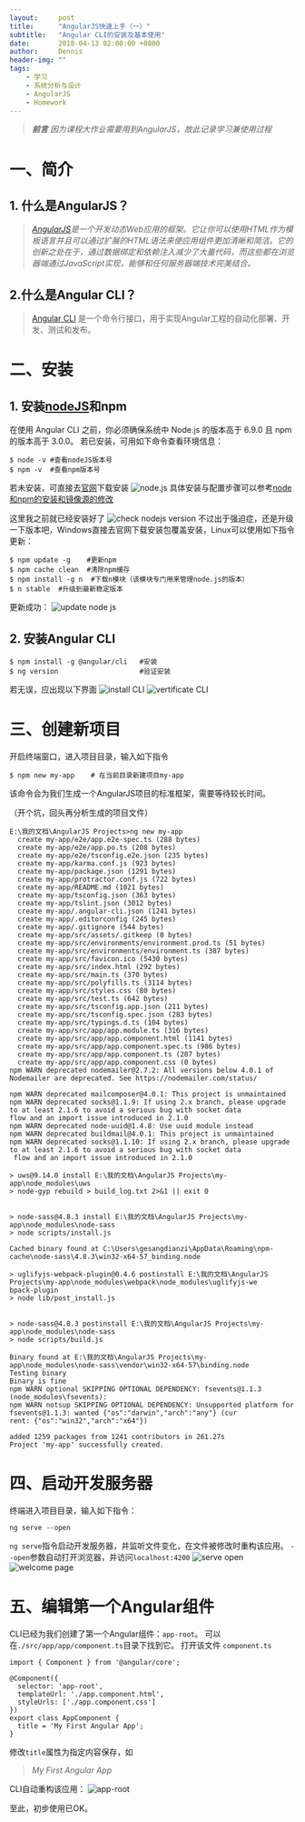 ```yaml
---
layout:     post
title:      "AngularJS快速上手（一）"
subtitle:   "Angular CLI的安装及基本使用"
date:       2018-04-13 02:00:00 +0800
author:     Dennis
header-img: ""
tags:
    - 学习
    - 系统分析与设计
    - AngularJS
    - Homework
---
```


> ***前言***
> *因为课程大作业需要用到AngularJS，故此记录学习兼使用过程*

# 一、简介
## 1. 什么是AngularJS？
> *[AngularJS](https://angular.cn/)是一个开发动态Web应用的框架。它让你可以使用HTML作为模板语言并且可以通过扩展的HTML语法来使应用组件更加清晰和简洁。它的创新之处在于，通过数据绑定和依赖注入减少了大量代码，而这些都在浏览器端通过JavaScript实现，能够和任何服务器端技术完美结合。*

## 2.什么是Angular CLI？
> [Angular CLI](https://cli.angular.io/) 是一个命令行接口，用于实现Angular工程的自动化部署、开发、测试和发布。

# 二、安装
## 1. 安装[nodeJS](https://nodejs.org/en/)和npm
在使用 Angular CLI 之前，你必须确保系统中 Node.js 的版本高于 6.9.0 且 npm 的版本高于 3.0.0。
若已安装，可用如下命令查看环境信息：
```
$ node -v #查看nodeJS版本号
$ npm -v  #查看npm版本号
```
若未安装，可直接去[官网](https://nodejs.org/en/)下载安装
![node.js](/img/in-post/LearningAngularJS-1/nodejs.png)
具体安装与配置步骤可以参考[node和npm的安装和镜像源的修改](https://www.cnblogs.com/ryze/p/ryze11.html)

这里我之前就已经安装好了
![check nodejs version](/img/in-post/LearningAngularJS-1/checkVersion.png)
不过出于强迫症，还是升级一下版本吧，Windows直接去官网下载安装包覆盖安装，Linux可以使用如下指令更新：
```
$ npm update -g    #更新npm
$ npm cache clean  #清除npm缓存
$ npm install -g n  #下载n模块（该模块专门用来管理node.js的版本）
$ n stable  #升级到最新稳定版本
```
更新成功：
![update node js](/img/in-post/LearningAngularJS-1/update.png)
## 2. 安装Angular CLI
```
$ npm install -g @angular/cli   #安装
$ ng version                    #验证安装
```
若无误，应出现以下界面
![install CLI](/img/in-post/LearningAngularJS-1/installCLI.png)
![vertificate CLI](/img/in-post/LearningAngularJS-1/vertificateCLI.png)

# 三、创建新项目
开启终端窗口，进入项目目录，输入如下指令
```
$ npm new my-app    # 在当前目录新建项目my-app
```
该命令会为我们生成一个AngularJS项目的标准框架，需要等待较长时间。

（开个坑，回头再分析生成的项目文件）
```
E:\我的文档\AngularJS Projects>ng new my-app
  create my-app/e2e/app.e2e-spec.ts (288 bytes)
  create my-app/e2e/app.po.ts (208 bytes)
  create my-app/e2e/tsconfig.e2e.json (235 bytes)
  create my-app/karma.conf.js (923 bytes)
  create my-app/package.json (1291 bytes)
  create my-app/protractor.conf.js (722 bytes)
  create my-app/README.md (1021 bytes)
  create my-app/tsconfig.json (363 bytes)
  create my-app/tslint.json (3012 bytes)
  create my-app/.angular-cli.json (1241 bytes)
  create my-app/.editorconfig (245 bytes)
  create my-app/.gitignore (544 bytes)
  create my-app/src/assets/.gitkeep (0 bytes)
  create my-app/src/environments/environment.prod.ts (51 bytes)
  create my-app/src/environments/environment.ts (387 bytes)
  create my-app/src/favicon.ico (5430 bytes)
  create my-app/src/index.html (292 bytes)
  create my-app/src/main.ts (370 bytes)
  create my-app/src/polyfills.ts (3114 bytes)
  create my-app/src/styles.css (80 bytes)
  create my-app/src/test.ts (642 bytes)
  create my-app/src/tsconfig.app.json (211 bytes)
  create my-app/src/tsconfig.spec.json (283 bytes)
  create my-app/src/typings.d.ts (104 bytes)
  create my-app/src/app/app.module.ts (316 bytes)
  create my-app/src/app/app.component.html (1141 bytes)
  create my-app/src/app/app.component.spec.ts (986 bytes)
  create my-app/src/app/app.component.ts (207 bytes)
  create my-app/src/app/app.component.css (0 bytes)
npm WARN deprecated nodemailer@2.7.2: All versions below 4.0.1 of Nodemailer are deprecated. See https://nodemailer.com/status/

npm WARN deprecated mailcomposer@4.0.1: This project is unmaintained
npm WARN deprecated socks@1.1.9: If using 2.x branch, please upgrade to at least 2.1.6 to avoid a serious bug with socket data
flow and an import issue introduced in 2.1.0
npm WARN deprecated node-uuid@1.4.8: Use uuid module instead
npm WARN deprecated buildmail@4.0.1: This project is unmaintained
npm WARN deprecated socks@1.1.10: If using 2.x branch, please upgrade to at least 2.1.6 to avoid a serious bug with socket data
 flow and an import issue introduced in 2.1.0

> uws@9.14.0 install E:\我的文档\AngularJS Projects\my-app\node_modules\uws
> node-gyp rebuild > build_log.txt 2>&1 || exit 0


> node-sass@4.8.3 install E:\我的文档\AngularJS Projects\my-app\node_modules\node-sass
> node scripts/install.js

Cached binary found at C:\Users\gesangdianzi\AppData\Roaming\npm-cache\node-sass\4.8.3\win32-x64-57_binding.node

> uglifyjs-webpack-plugin@0.4.6 postinstall E:\我的文档\AngularJS Projects\my-app\node_modules\webpack\node_modules\uglifyjs-we
bpack-plugin
> node lib/post_install.js


> node-sass@4.8.3 postinstall E:\我的文档\AngularJS Projects\my-app\node_modules\node-sass
> node scripts/build.js

Binary found at E:\我的文档\AngularJS Projects\my-app\node_modules\node-sass\vendor\win32-x64-57\binding.node
Testing binary
Binary is fine
npm WARN optional SKIPPING OPTIONAL DEPENDENCY: fsevents@1.1.3 (node_modules\fsevents):
npm WARN notsup SKIPPING OPTIONAL DEPENDENCY: Unsupported platform for fsevents@1.1.3: wanted {"os":"darwin","arch":"any"} (cur
rent: {"os":"win32","arch":"x64"})

added 1259 packages from 1241 contributors in 261.27s
Project 'my-app' successfully created.
```

# 四、启动开发服务器
终端进入项目目录，输入如下指令：
```
ng serve --open
```
`ng serve`指令启动开发服务器，并监听文件变化，在文件被修改时重构该应用。
`--open`参数自动打开浏览器，并访问`localhost:4200`
![serve open](/img/in-post/LearningAngularJS-1/serveOpen.png)
![welcome page](/img/in-post/LearningAngularJS-1/welcomePage.png)

# 五、编辑第一个Angular组件
CLI已经为我们创建了第一个Angular组件：`app-root`。
可以在`./src/app/app/component.ts`目录下找到它。
打开该文件
`component.ts`
```
import { Component } from '@angular/core';

@Component({
  selector: 'app-root',
  templateUrl: './app.component.html',
  styleUrls: ['./app.component.css']
})
export class AppComponent {
  title = 'My First Angular App';
}

```
修改`title`属性为指定内容保存，如
> *My First Angular App*

CLI自动重构该应用：
![app-root](/img/in-post/LearningAngularJS-1/app-root.png)

至此，初步使用已OK。
